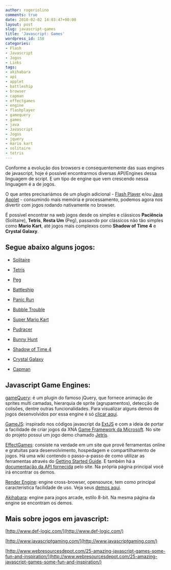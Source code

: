 ```yaml
---
author: rogeriolino
comments: true
date: 2010-02-02 14:03:47+00:00
layout: post
slug: javascript-games
title: 'Javascript: Games'
wordpress_id: 158
categories:
- Flash
- Javascript
- Jogos
- Links
tags:
- akihabara
- api
- applet
- battleship
- browser
- capman
- effectgames
- engine
- flashplayer
- gamequery
- games
- java
- Javascript
- Jogos
- jquery
- mario kart
- solitaire
- tetris
---
```


Conforme a evolução dos browsers e consequentemente das suas engines de javascript, hoje é possível encontrarmos diversas API/Engines dessa linguagem de script. E um tipo de engine que vem crescendo nessa linguagem é a de jogos.

O que antes precisariámos de um plugin adicional - [Flash Player](http://get.adobe.com/br/flashplayer/) e/ou [Java Applet](http://java.sun.com/applets/) - consumindo mais memória e processamento, podemos agora nos divertir com jogos rodando nativamente no browser.

É possível encontrar na web jogos desde os simples e clássicos **Paciência** (Solitaire), **Tetris**, **Resta Um** (Peg), passando por clássicos não tão simples como **Mario Kart**, até jogos mais complexos como **Shadow of Time 4** e **Crystal Galaxy**.


## Segue abaixo alguns jogos:



	
  * [Solitaire](http://www.freejavascriptgames.info/games/solitaire/solitaire1.0.html)

	
  * [Tetris](http://www.freejavascriptgames.info/games/jsTetris/tetris1.html)

	
  * [Peg](http://www.freejavascriptgames.info/games/peg/peg.html)

	
  * [Battleship](http://www.tammyyee.com/keiki_page/javascript_games/battle/battleship.html)

	
  * [Panic Run](http://www.def-logic.com/panic/panic.html)

	
  * [Bubble Trouble](http://xwuz.com/bubble/)

	
  * [Super Mario Kart](http://www.nihilogic.dk/labs/mariokart/)

	
  * [Pudracer](http://www.xs4all.nl/~peterned/games.html#pudracer)

	
  * [Bunny Hunt](http://www.themaninblue.com/experiment/BunnyHunt/)

	
  * [Shadow of Time 4](http://sot4.aerosphere-studios.com/)

	
  * [Crystal Galaxy](http://www.effectgames.com/effect/games/crystalgalaxy/)

	
  * [Capman](http://www.kesiev.com/akihabara/demo/game-capman.html)




## Javascript Game Engines:


[gameQuery](http://gamequery.onaluf.org/): é um plugin do famoso jQuery, que fornece animação de sprites multi camadas, hierarquia de sprite (agrupamentos), detecção de colisões, dentre outras funcionalidades. Para visualizar alguns demos de jogos desenvolvidos por essa engine é só [clicar aqui](http://gamequery.onaluf.org/demos.php).

[GameJS](http://tommysmind.com/gamejs/): inspirado nos códigos javascript da [ExtJS](http://www.extjs.com/) e com a ideia de portar a facilidade de criar jogos da XNA [Game Framework da Microsoft](http://www.xna.com/). No site do projeto possui um jogo demo chamado [Jetris](http://www.tommysmind.com/jetris/).

[EffectGames](http://www.effectgames.com/effect/): consiste na verdade em um site que provê ferramentas online e gratuitas para desenvolvimento, hospedagem e compartilhamento de jogos. Há uma wiki contendo o passo-a-passo de como utilizar as ferramentas através do [Getting Started Guide](http://www.effectgames.com/effect/#Article/docs/Getting_Started_Guide). E também há a [documentação da API fornecida](http://www.effectgames.com/effect/#Article/docs/API_Reference_Guide|1) pelo site. Na própria página principal você irá encontrar os demos.

[Render Engine](http://www.renderengine.com/index.php): engine cross-browser, opensource, tem como principal característica facilidade de uso. Veja seus [demos aqui](http://www.renderengine.com/demos.php).

[Akihabara](http://www.kesiev.com/akihabara/): engine para jogos arcade, estilo 8-bit. Na mesma página da engine se encontram os demos.


## Mais sobre jogos em javascript:


[http://www.def-logic.com/](http://www.def-logic.com/)

[http://www.javascriptgaming.com/](http://www.javascriptgaming.com/)

[http://www.webresourcesdepot.com/25-amazing-javascript-games-some-fun-and-inspiration/](http://www.webresourcesdepot.com/25-amazing-javascript-games-some-fun-and-inspiration/)
